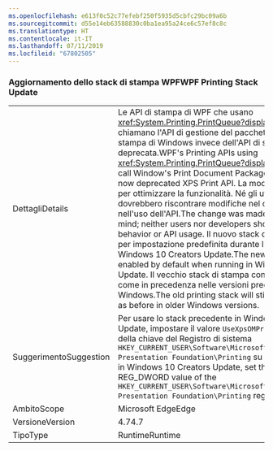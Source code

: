 ```yaml
---
ms.openlocfilehash: e613f0c52c77efebf250f5935d5cbfc29bc09a6b
ms.sourcegitcommit: d55e14eb63588830c0ba1ea95a24ce6c57ef8c8c
ms.translationtype: HT
ms.contentlocale: it-IT
ms.lasthandoff: 07/11/2019
ms.locfileid: "67802505"
---
```

### <a name="wpf-printing-stack-update"></a><span data-ttu-id="f42c6-101">Aggiornamento dello stack di stampa WPF</span><span class="sxs-lookup"><span data-stu-id="f42c6-101">WPF Printing Stack Update</span></span>

|   |   |
|---|---|
|<span data-ttu-id="f42c6-102">Dettagli</span><span class="sxs-lookup"><span data-stu-id="f42c6-102">Details</span></span>|<span data-ttu-id="f42c6-103">Le API di stampa di WPF che usano <xref:System.Printing.PrintQueue?displayProperty=name> ora chiamano l'API di gestione del pacchetto dei documenti di stampa di Windows invece dell'API di stampa XPS, ora deprecata.</span><span class="sxs-lookup"><span data-stu-id="f42c6-103">WPF's Printing APIs using <xref:System.Printing.PrintQueue?displayProperty=name> now call Window's Print Document Package API in favor of the now deprecated XPS Print API.</span></span> <span data-ttu-id="f42c6-104">La modifica è stata apportata per ottimizzare la funzionalità. Né gli utenti né gli sviluppatori dovrebbero riscontrare modifiche nel comportamento o nell'uso dell'API.</span><span class="sxs-lookup"><span data-stu-id="f42c6-104">The change was made with serviceability in mind; neither users nor developers should see any changes in behavior or API usage.</span></span> <span data-ttu-id="f42c6-105">Il nuovo stack di stampa viene abilitato per impostazione predefinita durante l'esecuzione in Windows 10 Creators Update.</span><span class="sxs-lookup"><span data-stu-id="f42c6-105">The new printing stack is enabled by default when running in Windows 10 Creators Update.</span></span> <span data-ttu-id="f42c6-106">Il vecchio stack di stampa continua a funzionare come in precedenza nelle versioni precedenti di Windows.</span><span class="sxs-lookup"><span data-stu-id="f42c6-106">The old printing stack will still continue to work just as before in older Windows versions.</span></span>|
|<span data-ttu-id="f42c6-107">Suggerimento</span><span class="sxs-lookup"><span data-stu-id="f42c6-107">Suggestion</span></span>|<span data-ttu-id="f42c6-108">Per usare lo stack precedente in Windows 10 Creators Update, impostare il valore <code>UseXpsOMPrinting</code> REG_DWORD della chiave del Registro di sistema <code>HKEY_CURRENT_USER\Software\Microsoft\.NETFramework\Windows Presentation Foundation\Printing</code> su <code>1</code>.</span><span class="sxs-lookup"><span data-stu-id="f42c6-108">To use the old stack in Windows 10 Creators Update, set the <code>UseXpsOMPrinting</code> REG_DWORD value of the <code>HKEY_CURRENT_USER\Software\Microsoft\.NETFramework\Windows Presentation Foundation\Printing</code> registry key to <code>1</code>.</span></span>|
|<span data-ttu-id="f42c6-109">Ambito</span><span class="sxs-lookup"><span data-stu-id="f42c6-109">Scope</span></span>|<span data-ttu-id="f42c6-110">Microsoft Edge</span><span class="sxs-lookup"><span data-stu-id="f42c6-110">Edge</span></span>|
|<span data-ttu-id="f42c6-111">Versione</span><span class="sxs-lookup"><span data-stu-id="f42c6-111">Version</span></span>|<span data-ttu-id="f42c6-112">4.7</span><span class="sxs-lookup"><span data-stu-id="f42c6-112">4.7</span></span>|
|<span data-ttu-id="f42c6-113">Tipo</span><span class="sxs-lookup"><span data-stu-id="f42c6-113">Type</span></span>|<span data-ttu-id="f42c6-114">Runtime</span><span class="sxs-lookup"><span data-stu-id="f42c6-114">Runtime</span></span>|

